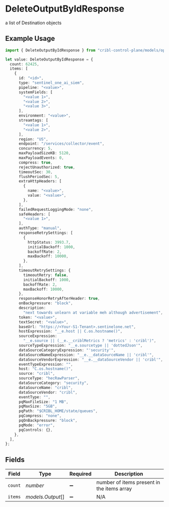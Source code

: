 # DeleteOutputByIdResponse

a list of Destination objects

## Example Usage

```typescript
import { DeleteOutputByIdResponse } from "cribl-control-plane/models/operations";

let value: DeleteOutputByIdResponse = {
  count: 62425,
  items: [
    {
      id: "<id>",
      type: "sentinel_one_ai_siem",
      pipeline: "<value>",
      systemFields: [
        "<value 1>",
        "<value 2>",
        "<value 3>",
      ],
      environment: "<value>",
      streamtags: [
        "<value 1>",
        "<value 2>",
      ],
      region: "US",
      endpoint: "/services/collector/event",
      concurrency: 5,
      maxPayloadSizeKB: 5120,
      maxPayloadEvents: 0,
      compress: true,
      rejectUnauthorized: true,
      timeoutSec: 30,
      flushPeriodSec: 5,
      extraHttpHeaders: [
        {
          name: "<value>",
          value: "<value>",
        },
      ],
      failedRequestLoggingMode: "none",
      safeHeaders: [
        "<value 1>",
      ],
      authType: "manual",
      responseRetrySettings: [
        {
          httpStatus: 3993.7,
          initialBackoff: 1000,
          backoffRate: 2,
          maxBackoff: 10000,
        },
      ],
      timeoutRetrySettings: {
        timeoutRetry: false,
        initialBackoff: 1000,
        backoffRate: 2,
        maxBackoff: 10000,
      },
      responseHonorRetryAfterHeader: true,
      onBackpressure: "block",
      description:
        "next towards unlearn at variable meh although advertisement",
      token: "<value>",
      textSecret: "<value>",
      baseUrl: "https://<Your-S1-Tenant>.sentinelone.net",
      hostExpression: "__e.host || C.os.hostname()",
      sourceExpression:
        "__e.source || (__e.__criblMetrics ? 'metrics' : 'cribl')",
      sourceTypeExpression: "__e.sourcetype || 'dottedJson'",
      dataSourceCategoryExpression: "'security'",
      dataSourceNameExpression: "__e.__dataSourceName || 'cribl'",
      dataSourceVendorExpression: "__e.__dataSourceVendor || 'cribl'",
      eventTypeExpression: "",
      host: "C.os.hostname()",
      source: "cribl",
      sourceType: "hecRawParser",
      dataSourceCategory: "security",
      dataSourceName: "cribl",
      dataSourceVendor: "cribl",
      eventType: "",
      pqMaxFileSize: "1 MB",
      pqMaxSize: "5GB",
      pqPath: "$CRIBL_HOME/state/queues",
      pqCompress: "none",
      pqOnBackpressure: "block",
      pqMode: "error",
      pqControls: {},
    },
  ],
};
```

## Fields

| Field                                      | Type                                       | Required                                   | Description                                |
| ------------------------------------------ | ------------------------------------------ | ------------------------------------------ | ------------------------------------------ |
| `count`                                    | *number*                                   | :heavy_minus_sign:                         | number of items present in the items array |
| `items`                                    | *models.Output*[]                          | :heavy_minus_sign:                         | N/A                                        |